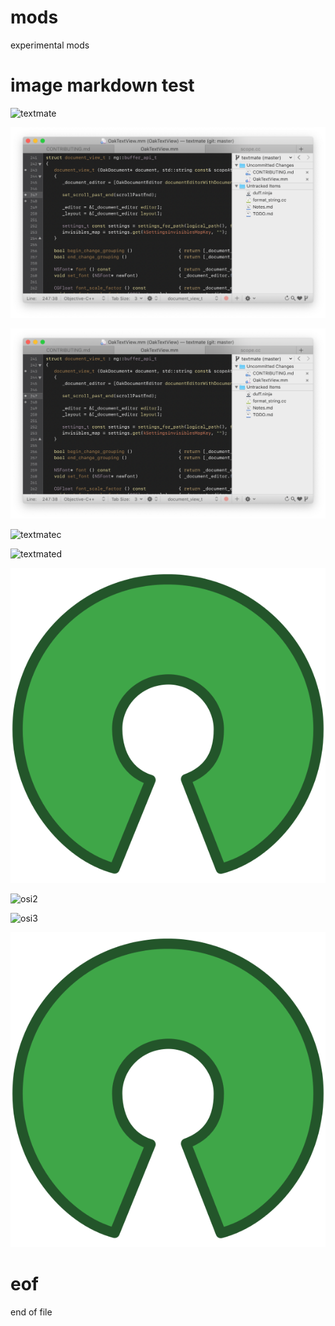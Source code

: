 # mods
experimental mods
# image markdown test

![textmate](https://raw.github.com/textmate/textmate/gh-pages/images/screenshot.png)  

![textmatea](textmate.png)  

![textmateb](textmate.png?raw=true)  

![textmatec](https://raw.github.com/pemn/mods/textmate.png)  

![textmated](https://github.com/pemn/mods/textmate.png?raw=true)  

![osi1](images/osi_keyhole.png)  

![osi2](https://raw.github.com/pemn/mods/images/osi_keyhole.png)  

![osi3](https://raw.github.com/pemn/mods/images/osi_keyhole.png?raw=true)  

![osi4](images/osi_keyhole.png?raw=true)  

# eof
end of file

